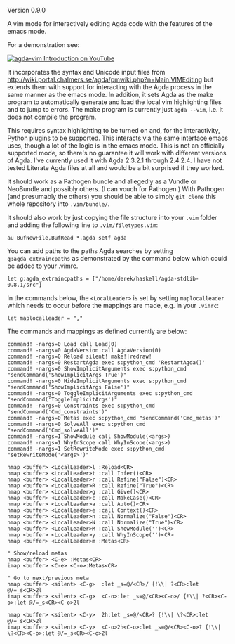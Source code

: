 Version 0.9.0

A vim mode for interactively editing Agda code with the features of the emacs mode.

For a demonstration see:

[![agda-vim Introduction on YouTube](http://img.youtube.com/vi/i7Btts-duZw/0.jpg)](https://www.youtube.com/watch?v=i7Btts-duZw)

It incorporates the syntax and Unicode input files from <http://wiki.portal.chalmers.se/agda/pmwiki.php?n=Main.VIMEditing>
but extends them with support for interacting with the Agda process in the same manner as the emacs mode.  In addition,
it sets Agda as the make program to automatically generate and load the local vim highlighting files and to jump
to errors.  The make program is currently just `agda --vim`, i.e. it does not compile the program.

This requires syntax highlighting to be turned on and, for the interactivity, Python plugins to be supported.  This
interacts via the same interface emacs uses, though a lot of the logic is in the emacs mode.  This is not an officially
supported mode, so there's no guarantee it will work with different versions of Agda.  I've currently used it with
Agda 2.3.2.1 through 2.4.2.4.  I have not tested Literate Agda files at all and would be a bit surprised if they worked.

It should work as a Pathogen bundle and allegedly as a Vundle or NeoBundle and possibly others.  (I can vouch for Pathogen.)
With Pathogen (and presumably the others) you should be able to simply `git clone` this whole repository into `.vim/bundle/`.

It should also work by just copying the file structure into your `.vim` folder and adding the following line to 
`.vim/filetypes.vim`:

    au BufNewFile,BufRead *.agda setf agda

You can add paths to the paths Agda searches by setting `g:agda_extraincpaths` as demonstrated by the command below
which could be added to your .vimrc.

    let g:agda_extraincpaths = ["/home/derek/haskell/agda-stdlib-0.8.1/src"]

In the commands below, the `<LocalLeader>` is set by setting `maplocalleader` which needs to occur before the mappings
are made, e.g. in your `.vimrc`:

    let maplocalleader = ","

The commands and mappings as defined currently are below:

    command! -nargs=0 Load call Load(0)
    command! -nargs=0 AgdaVersion call AgdaVersion(0)
    command! -nargs=0 Reload silent! make!|redraw!
    command! -nargs=0 RestartAgda exec s:python_cmd 'RestartAgda()'
    command! -nargs=0 ShowImplicitArguments exec s:python_cmd "sendCommand('ShowImplicitArgs True')"
    command! -nargs=0 HideImplicitArguments exec s:python_cmd "sendCommand('ShowImplicitArgs False')"
    command! -nargs=0 ToggleImplicitArguments exec s:python_cmd "sendCommand('ToggleImplicitArgs')"
    command! -nargs=0 Constraints exec s:python_cmd "sendCommand('Cmd_constraints')"
    command! -nargs=0 Metas exec s:python_cmd "sendCommand('Cmd_metas')"
    command! -nargs=0 SolveAll exec s:python_cmd "sendCommand('Cmd_solveAll')"
    command! -nargs=1 ShowModule call ShowModule(<args>)
    command! -nargs=1 WhyInScope call WhyInScope(<args>)
    command! -nargs=1 SetRewriteMode exec s:python_cmd "setRewriteMode('<args>')"

    nmap <buffer> <LocalLeader>l :Reload<CR>
    nmap <buffer> <LocalLeader>t :call Infer()<CR>
    nmap <buffer> <LocalLeader>r :call Refine("False")<CR>
    nmap <buffer> <LocalLeader>R :call Refine("True")<CR>
    nmap <buffer> <LocalLeader>g :call Give()<CR>
    nmap <buffer> <LocalLeader>c :call MakeCase()<CR>
    nmap <buffer> <LocalLeader>a :call Auto()<CR>
    nmap <buffer> <LocalLeader>e :call Context()<CR>
    nmap <buffer> <LocalLeader>n :call Normalize("False")<CR>
    nmap <buffer> <LocalLeader>N :call Normalize("True")<CR>
    nmap <buffer> <LocalLeader>M :call ShowModule('')<CR>
    nmap <buffer> <LocalLeader>y :call WhyInScope('')<CR>
    nmap <buffer> <LocalLeader>m :Metas<CR>

    " Show/reload metas
    nmap <buffer> <C-e> :Metas<CR>
    imap <buffer> <C-e> <C-o>:Metas<CR>

    " Go to next/previous meta
    nmap <buffer> <silent> <C-g>  :let _s=@/<CR>/ {!\\| ?<CR>:let @/=_s<CR>2l
    imap <buffer> <silent> <C-g>  <C-o>:let _s=@/<CR><C-o>/ {!\\| ?<CR><C-o>:let @/=_s<CR><C-o>2l

    nmap <buffer> <silent> <C-y>  2h:let _s=@/<CR>? {!\\| \?<CR>:let @/=_s<CR>2l
    imap <buffer> <silent> <C-y>  <C-o>2h<C-o>:let _s=@/<CR><C-o>? {!\\| \?<CR><C-o>:let @/=_s<CR><C-o>2l
